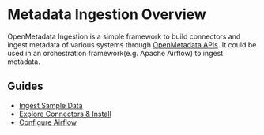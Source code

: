 # Metadata Ingestion Overview

OpenMetadata Ingestion is a simple framework to build connectors and ingest metadata of various systems through [OpenMetadata APIs](../metadata-standard/apis/). It could be used in an orchestration framework(e.g. Apache Airflow) to ingest metadata.

## Guides

* [Ingest Sample Data](ingest-sample-data.md)
* [Explore Connectors & Install](connectors/)
* [Configure Airflow](airflow/)
